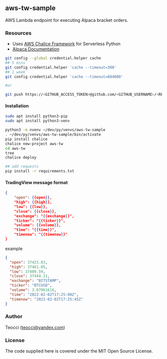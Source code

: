 ## aws-tw-sample
AWS Lambda endpoint for executing Alpaca bracket orders.

### Resources

- Uses [AWS Chalice Framework][1] for Serverless Python
- [Alpaca Documentation][2] 

```bash
git config --global credential.helper cache
## 5 mins
git config credential.helper 'cache --timeout=300' 
## 1 week
git config credential.helper 'cache --timeout=604800'

#or

git push https://<GITHUB_ACCESS_TOKEN>@github.com/<GITHUB_USERNAME>/<REPOSITORY_NAME>.git
```

#### Installation

```bash
sudo apt install python3-pip
sudo apt install python3-venv

python3 -m nvenv ~/dev/py/venvs/aws-tw-sample
. ~/dev/py/venvs/aws-tw-sample/bin/activate
pip install chalice
chalice new-project aws-tw
cd aws-tw
tree
chalice deploy

## add requests 
pip install -r requirements.txt
```

#### TradingView message format
```json
{
    "open": {{open}},
    "high": {{high}},
    "low": {{low}},
    "close": {{close}},
    "exchange": "{{exchange}}",
    "ticker": "{{ticker}}",
    "volume": {{volume}},
    "time": "{{time}}",
    "timenow": "{{timenow}}"
}
```
example

```json
{
  "open": 37423.83,
  "high": 37461.05,
  "low": 37409.59,
  "close": 37444.11,
  "exchange": "BITSTAMP",
  "ticker": "BTCUSD",
  "volume": 3.07961616,
  "time": "2022-02-02T17:25:00Z",
  "timenow": "2022-02-02T17:25:45Z"
}
```

### Author

Teocci (teocci@yandex.com)

### License

The code supplied here is covered under the MIT Open Source License.

[1]: https://github.com/aws/chalice
[2]: https://alpaca.markets/docs/api-documentation/api-v2/orders/#request-a-new-order